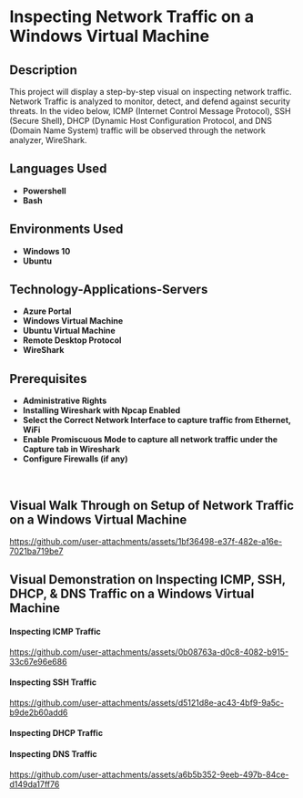 <h1>Inspecting Network Traffic on a Windows Virtual Machine</h1>

<h2>Description</h2>
This project will display a step-by-step visual on inspecting network traffic. Network Traffic is analyzed to monitor, detect, and defend against security threats. In the video below, ICMP (Internet Control Message Protocol), SSH (Secure Shell), DHCP (Dynamic Host Configuration Protocol, and DNS (Domain Name System) traffic will be observed through the network analyzer, WireShark. 
<br />
<h2>Languages Used</h2>

 - <b>Powershell</b>
 - <b>Bash</b>
 
 <h2>Environments Used</h2>
 
 - <b>Windows 10</b>
 - <b>Ubuntu</b>

<h2>Technology-Applications-Servers</h2>

- <b>Azure Portal</b>
- <b>Windows Virtual Machine</b>
- <b>Ubuntu Virtual Machine</b>
- <b>Remote Desktop Protocol</b>
- <b>WireShark</b>

<h2> Prerequisites </h2>

- <b>Administrative Rights</b>
- <b>Installing Wireshark with Npcap Enabled</b>
- <b>Select the Correct Network Interface to capture traffic from Ethernet, WiFi</b>
- <b>Enable Promiscuous Mode to capture all network traffic under the Capture tab in Wireshark</b>
- <b>Configure Firewalls (if any)</b>
 </br>
<h2>Visual Walk Through on Setup of Network Traffic on a Windows Virtual Machine</h2>

https://github.com/user-attachments/assets/1bf36498-e37f-482e-a16e-7021ba719be7

<h2>Visual Demonstration on Inspecting ICMP, SSH, DHCP, & DNS Traffic on a Windows Virtual Machine</h2>

 <h4>Inspecting ICMP Traffic</h4>

https://github.com/user-attachments/assets/0b08763a-d0c8-4082-b915-33c67e96e686

<h4>Inspecting SSH Traffic</h4>

https://github.com/user-attachments/assets/d5121d8e-ac43-4bf9-9a5c-b9de2b60add6

<h4>Inspecting DHCP Traffic</h4>



<h4>Inspecting DNS Traffic</h4>

https://github.com/user-attachments/assets/a6b5b352-9eeb-497b-84ce-d149da17ff76
